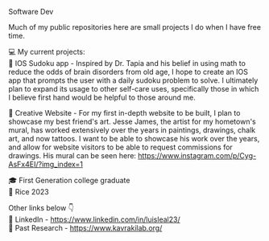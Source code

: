 Software Dev   
    
Much of my public repositories here are small projects I do when I have free time.   

💻 My current projects:   
📓 IOS Sudoku app - Inspired by Dr. Tapia and his belief in using math to reduce the odds of brain disorders from old age, I hope to create
an IOS app that prompts the user with a daily sudoku problem to solve. I ultimately plan to expand its usage to other self-care uses, specifically
those in which I believe first hand would be helpful to those around me.   

🎨 Creative Website - For my first in-depth website to be built, I plan to showcase my best friend's art. Jesse James, the artist for my hometown's
mural, has worked extensively over the years in paintings, drawings, chalk art, and now tattoos. I want to be able to showcase his work
over the years, and allow for website visitors to be able to request commissions for drawings. His mural can be seen here: https://www.instagram.com/p/Cyg-AsFx4EI/?img_index=1
   
    
🎓 First Generation college graduate   
🦉 Rice 2023

Other links below 👇     
💼 LinkedIn - https://www.linkedin.com/in/luisleal23/      
🔬 Past Research - https://www.kavrakilab.org/
